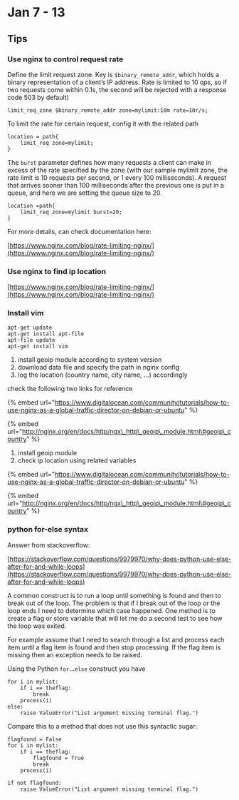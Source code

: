 # Jan 7 - 13

## Tips

### Use nginx to control request rate

Define the limit request zone. Key is `$binary_remote_addr`, which holds a binary representation of a client’s IP address. Rate is limited to 10 qps, so if two requests come within 0.1s, the second will be rejected with a response code 503 by default\)

```text
limit_req_zone $binary_remote_addr zone=mylimit:10m rate=10r/s;
```

 To limit the rate for certain request, config it with the related path

```text
location = path{
    limit_req zone=mylimit;
}
```

  The `burst` parameter defines how many requests a client can make in excess of the rate specified by the zone \(with our sample mylimit zone, the rate limit is 10 requests per second, or 1 every 100 milliseconds\). A request that arrives sooner than 100 milliseconds after the previous one is put in a queue, and here we are setting the queue size to 20.

```text
location =path{
    limit_req zone=mylimit burst=20;
}
```

For more details, can check documentation here:

[https://www.nginx.com/blog/rate-limiting-nginx/](https://www.nginx.com/blog/rate-limiting-nginx/)

### Use nginx to find ip location

[https://www.nginx.com/blog/rate-limiting-nginx/](https://www.nginx.com/blog/rate-limiting-nginx/)

### Install vim

```text
apt-get update
apt-get install apt-file
apt-file update
apt-get install vim
```

1. install geoip module according to system version
2. download data file and specify the path in nginx config
3. log the location \(country name, city name, ...\) accordingly

check the following two links for reference

{% embed url="https://www.digitalocean.com/community/tutorials/how-to-use-nginx-as-a-global-traffic-director-on-debian-or-ubuntu" %}

{% embed url="http://nginx.org/en/docs/http/ngx\_http\_geoip\_module.html\#geoip\_country" %}

1. install geoip module
2. check ip location using related variables

{% embed url="https://www.digitalocean.com/community/tutorials/how-to-use-nginx-as-a-global-traffic-director-on-debian-or-ubuntu" %}

{% embed url="http://nginx.org/en/docs/http/ngx\_http\_geoip\_module.html\#geoip\_country" %}

### python for-else syntax

Answer from stackoverflow:

[https://stackoverflow.com/questions/9979970/why-does-python-use-else-after-for-and-while-loops](https://stackoverflow.com/questions/9979970/why-does-python-use-else-after-for-and-while-loops)

A common construct is to run a loop until something is found and then to break out of the loop. The problem is that if I break out of the loop or the loop ends I need to determine which case happened. One method is to create a flag or store variable that will let me do a second test to see how the loop was exited.

For example assume that I need to search through a list and process each item until a flag item is found and then stop processing. If the flag item is missing then an exception needs to be raised.

Using the Python `for`...`else` construct you have

```text
for i in mylist:
    if i == theflag:
        break
    process(i)
else:
    raise ValueError("List argument missing terminal flag.")
```

Compare this to a method that does not use this syntactic sugar:

```text
flagfound = False
for i in mylist:
    if i == theflag:
        flagfound = True
        break
    process(i)

if not flagfound:
    raise ValueError("List argument missing terminal flag.")
```

### 

